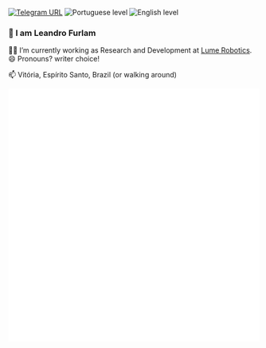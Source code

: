 [![Telegram URL](https://img.shields.io/twitter/url?label=Telegram&logo=telegram&style=social&url=https%3A%2F%2Ft.me%2Fismlhbb)](https://t.me/furlamos)
![Portuguese level](https://img.shields.io/badge/PT--BR-N-brightgreen)
![English level](https://img.shields.io/badge/EN-C1-green)

### 👋 I am Leandro Furlam

🌱🔭 I’m currently working as Research and Development at [Lume Robotics](https://lumerobotics.ai/). 😄 Pronouns? writer choice!

📫 Vitória, Espírito Santo, Brazil (or walking around)

![Metrics](/github-metrics.svg)
